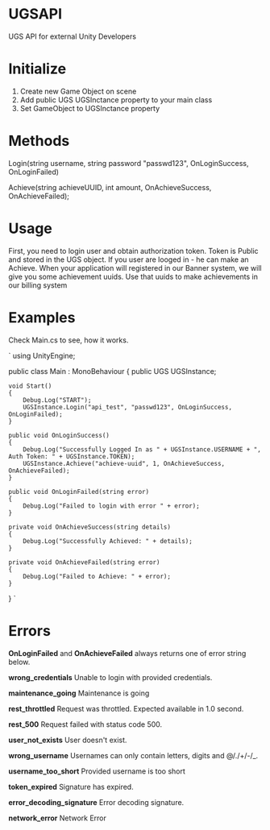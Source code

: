 # UGSAPI

UGS API for external Unity Developers

# Initialize

1. Create new Game Object on scene
2. Add public UGS UGSInctance property to your main class
3. Set GameObject to UGSInctance property

# Methods

Login(string username, string password "passwd123", OnLoginSuccess, OnLoginFailed)

Achieve(string achieveUUID, int amount, OnAchieveSuccess, OnAchieveFailed);

# Usage

First, you need to login user and obtain authorization token. Token is Public and stored in the UGS object.
If you user are looged in - he can make an Achieve.
When your application will registered in our Banner system, we will give you some achievement uuids.
Use that uuids to make achievements in our billing system

# Examples

Check Main.cs to see, how it works.

`
using UnityEngine;

public class Main : MonoBehaviour
{
    public UGS UGSInstance;

    void Start()
    {
        Debug.Log("START");
        UGSInstance.Login("api_test", "passwd123", OnLoginSuccess, OnLoginFailed);
    }

    public void OnLoginSuccess()
    {
        Debug.Log("Successfully Logged In as " + UGSInstance.USERNAME + ", Auth Token: " + UGSInstance.TOKEN);
        UGSInstance.Achieve("achieve-uuid", 1, OnAchieveSuccess, OnAchieveFailed);
    }

    public void OnLoginFailed(string error)
    {
        Debug.Log("Failed to login with error " + error);
    }

    private void OnAchieveSuccess(string details)
    {
        Debug.Log("Successfully Achieved: " + details);
    }

    private void OnAchieveFailed(string error)
    {
        Debug.Log("Failed to Achieve: " + error);
    }
}
`

# Errors

**OnLoginFailed** and **OnAchieveFailed** always returns one of error string below.

**wrong_credentials**
Unable to login with provided credentials.

**maintenance_going**
Maintenance is going

**rest_throttled**
Request was throttled. Expected available in 1.0 second.

**rest_500**
Request failed with status code 500.

**user_not_exists**
User doesn't exist.

**wrong_username**
Usernames can only contain letters, digits and @/./+/-/_.

**username_too_short**
Provided username is too short

**token_expired**
Signature has expired.

**error_decoding_signature**
Error decoding signature.

**network_error**
Network Error

